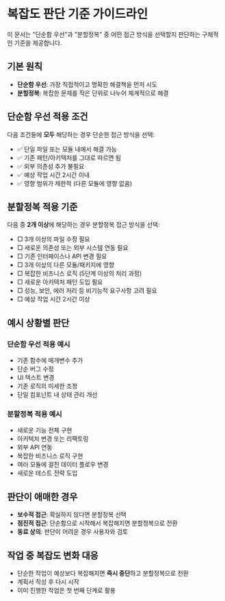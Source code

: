 # 복잡도 판단 기준 가이드라인

이 문서는 "단순함 우선"과 "분할정복" 중 어떤 접근 방식을 선택할지 판단하는 구체적인 기준을 제공합니다.

## 기본 원칙

- **단순함 우선**: 가장 직접적이고 명확한 해결책을 먼저 시도
- **분할정복**: 복잡한 문제를 작은 단위로 나누어 체계적으로 해결

## 단순함 우선 적용 조건

다음 조건들에 **모두** 해당하는 경우 단순한 접근 방식을 선택:

- ✅ 단일 파일 또는 모듈 내에서 해결 가능
- ✅ 기존 패턴/아키텍처를 그대로 따르면 됨
- ✅ 외부 의존성 추가 불필요
- ✅ 예상 작업 시간 2시간 이내
- ✅ 영향 범위가 제한적 (다른 모듈에 영향 없음)

## 분할정복 적용 기준

다음 중 **2개 이상**에 해당하는 경우 분할정복 접근 방식을 선택:

- □ 3개 이상의 파일 수정 필요
- □ 새로운 의존성 또는 외부 시스템 연동 필요
- □ 기존 인터페이스나 API 변경 필요
- □ 3개 이상의 다른 모듈/패키지에 영향
- □ 복잡한 비즈니스 로직 (5단계 이상의 처리 과정)
- □ 새로운 아키텍처 패턴 도입 필요
- □ 성능, 보안, 에러 처리 등 비기능적 요구사항 고려 필요
- □ 예상 작업 시간 2시간 이상

## 예시 상황별 판단

### 단순함 우선 적용 예시

- 기존 함수에 매개변수 추가
- 단순 버그 수정
- UI 텍스트 변경
- 기존 로직의 미세한 조정
- 단일 컴포넌트 내 상태 관리 개선

### 분할정복 적용 예시

- 새로운 기능 전체 구현
- 아키텍처 변경 또는 리팩토링
- 외부 API 연동
- 복잡한 비즈니스 로직 구현
- 여러 모듈에 걸친 데이터 플로우 변경
- 새로운 테스트 전략 도입

## 판단이 애매한 경우

- **보수적 접근**: 확실하지 않다면 분할정복 선택
- **점진적 접근**: 단순함으로 시작해서 복잡해지면 분할정복으로 전환
- **동료 상의**: 판단이 어려운 경우 사용자와 검토

## 작업 중 복잡도 변화 대응

- 단순한 작업이 예상보다 복잡해지면 **즉시 중단**하고 분할정복으로 전환
- 계획서 작성 후 다시 시작
- 이미 진행한 작업은 첫 번째 단계로 활용

